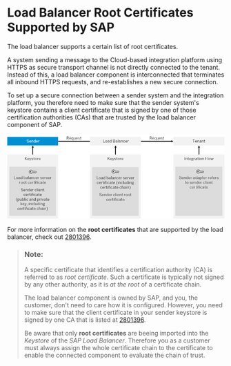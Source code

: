 <!-- loio4509f605e83c4c939a91b81eb3a6cdea -->

# Load Balancer Root Certificates Supported by SAP

The load balancer supports a certain list of root certificates.

A system sending a message to the Cloud-based integration platform using HTTPS as secure transport channel is not directly connected to the tenant. Instead of this, a load balancer component is interconnected that terminates all inbound HTTPS requests, and re-establishes a new secure connection.

To set up a secure connection between a sender system and the integration platform, you therefore need to make sure that the sender system's keystore contains a client certificate that is signed by one of those certification authorities \(CAs\) that are trusted by the load balancer component of SAP.

 ![](images/SAP_HCI_Onboarding_Inbound_Authentication_Certificates_38225ed.png) 

For more information on the **root certificates** that are supported by the load balancer, check out [2801396](https://launchpad.support.sap.com/#/notes/2801396).

> ### Note:  
> A specific certificate that identifies a certification authority \(CA\) is referred to as *root certificate*. Such a certificate is typically not signed by any other authority, as it is *at the root* of a certificate chain.
> 
> The load balancer component is owned by SAP, and you, the customer, don't need to care how it is configured. However, you need to make sure that the client certificate in your sender keystore is signed by one CA that is listed at [2801396](https://launchpad.support.sap.com/#/notes/2801396).
> 
> Be aware that only **root certificates** are beeing imported into the *Keystore* of the *SAP Load Balancer*. Therefore you as a customer must always assign the whole certificate chain to the certificate to enable the connected component to evaluate the chain of trust.

